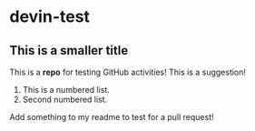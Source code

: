 # devin-test
## This is a smaller title
This is a **repo** for testing GitHub activities! This is a suggestion!

1. This is a numbered list.
2. Second numbered list.

Add something to my readme to test for a pull request!
